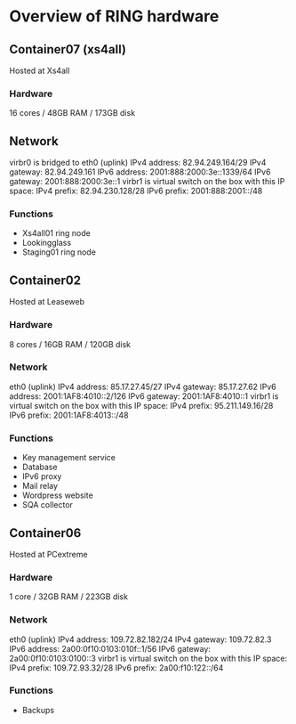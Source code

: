 # Overview of RING hardware 

## Container07 (xs4all)

Hosted at Xs4all

### Hardware

16 cores / 48GB RAM / 173GB disk

## Network

virbr0 is bridged to eth0 (uplink)
  IPv4 address: 82.94.249.164/29
  IPv4 gateway: 82.94.249.161
  IPv6 address: 2001:888:2000:3e::1339/64
  IPv6 gateway: 2001:888:2000:3e::1
virbr1 is virtual switch on the box with this IP space:
  IPv4 prefix: 82.94.230.128/28
  IPv6 prefix: 2001:888:2001::/48

### Functions

* Xs4all01 ring node
* Lookingglass
* Staging01 ring node

## Container02

Hosted at Leaseweb

### Hardware

8 cores / 16GB RAM / 120GB disk

### Network

eth0 (uplink)
  IPv4 address: 85.17.27.45/27
  IPv4 gateway: 85.17.27.62
  IPv6 address: 2001:1AF8:4010::2/126
  IPv6 gateway: 2001:1AF8:4010::1
virbr1 is virtual switch on the box with this IP space:
  IPv4 prefix: 95.211.149.16/28
  IPv6 prefix: 2001:1AF8:4013::/48

### Functions

* Key management service
* Database
* IPv6 proxy
* Mail relay
* Wordpress website
* SQA collector

## Container06

Hosted at PCextreme

### Hardware

1 core / 32GB RAM / 223GB disk

### Network

eth0 (uplink)
  IPv4 address: 109.72.82.182/24
  IPv4 gateway: 109.72.82.3
  IPv6 address: 2a00:0f10:0103:010f::1/56
  IPv6 gateway: 2a00:0f10:0103:0100::3
virbr1 is virtual switch on the box with this IP space:
  IPv4 prefix: 109.72.93.32/28
  IPv6 prefix: 2a00:f10:122::/64

### Functions

* Backups
